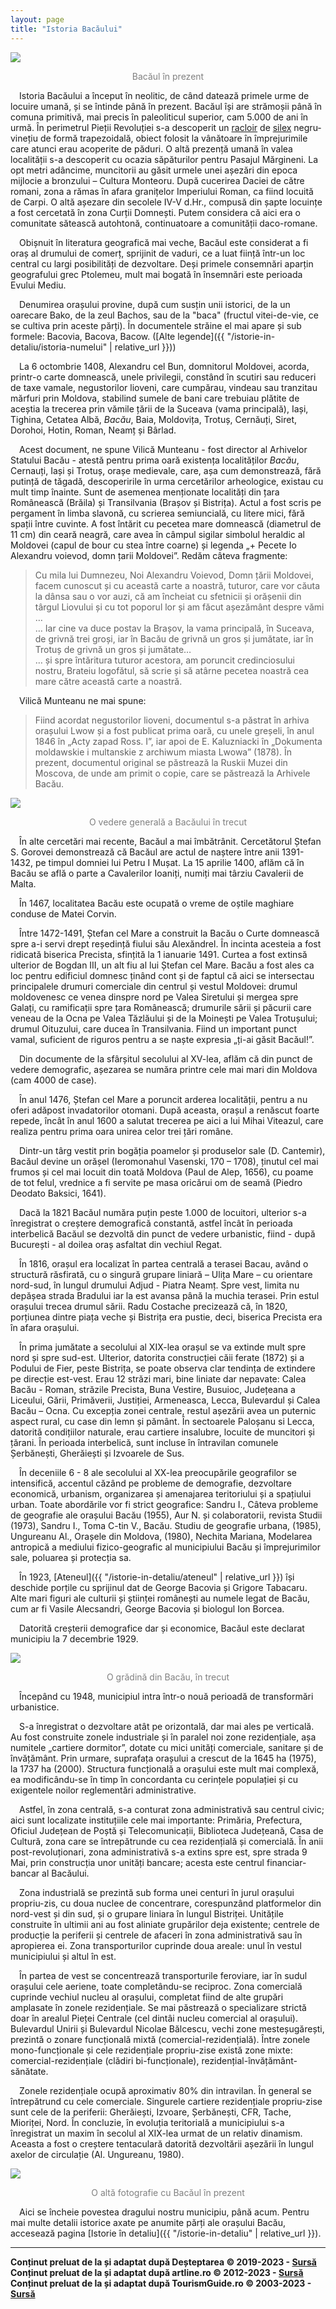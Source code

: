 ```yaml
---
layout: page
title: "Istoria Bacăului"
---
```


<img src="https://xn--urlaub-in-rumnien-2qb.de/wp-content/uploads/2021/01/bacau-hd-1.jpg" style="display: block; margin-left: auto; margin-right: auto;">
<p style="text-align: center; color: gray;">Bacăul în prezent</p>

&emsp;Istoria Bacăului a început în neolitic, de când datează primele urme de locuire umană, și se întinde până în prezent. Bacăul își are strămoșii până în comuna primitivă, mai precis în paleoliticul superior, cam 5.000 de ani în urmă. În perimetrul Pieții Revoluției s-a descoperit un [racloir](https://dexonline.ro/intrare/raclor/46865) de [silex](https://dexonline.ro/definitie/silex) negru-vinețiu de formă trapezoidală, obiect folosit la vânătoare în împrejurimile care atunci erau acoperite de păduri. O altă prezență umană în valea localității s-a descoperit cu ocazia săpăturilor pentru Pasajul Mărgineni. La opt metri adâncime, muncitorii au găsit urmele unei așezări din epoca mijlocie a bronzului – Cultura Monteoru. După cucerirea Daciei de către romani, zona a rămas în afara granițelor Imperiului Roman, ca fiind locuită de Carpi. O altă așezare din secolele IV-V d.Hr., compusă din șapte locuințe a fost cercetată în zona Curții Domnești. Putem considera că aici era o comunitate sătească autohtonă, continuatoare a comunității daco-romane.

&emsp;Obișnuit în literatura geografică mai veche, Bacăul este considerat a fi oraș al drumului de comerț, sprijinit de vaduri, ce a luat ființă într-un loc central cu largi posibilități de dezvoltare. Deși primele consemnări aparțin geografului grec Ptolemeu, mult mai bogată în însemnări este perioada Evului Mediu.

&emsp;Denumirea orașului provine, după cum susțin unii istorici, de la un oarecare Bako, de la zeul Bachos, sau de la "baca" (fructul vitei-de-vie, ce se cultiva prin aceste părți). În documentele străine el mai apare și sub formele: Bacovia, Bacova, Bacow. ([Alte legende]({{ "/istorie-in-detaliu/istoria-numelui" | relative_url }}))

&emsp;La 6 octombrie 1408, Alexandru cel Bun, domnitorul Moldovei, acorda, printr-o carte domnească, unele privilegii, constând în scutiri sau reduceri de taxe vamale, negustorilor lioveni, care cumpărau, vindeau sau tranzitau mărfuri prin Moldova, stabilind sumele de bani care trebuiau plătite de aceștia la trecerea prin vămile țării de la Suceava (vama principală), Iași, Tighina, Cetatea Albă, *Bacău*, Baia, Moldovița, Trotuș, Cernăuți, Siret, Dorohoi, Hotin, Roman, Neamț și Bârlad.

&emsp;Acest document, ne spune Vilică Munteanu - fost director al Arhivelor Statului Bacău - atestă pentru prima oară existența localităților *Bacău*, Cernauți, Iași și Trotuș, orașe medievale, care, așa cum demonstrează, fără putință de tăgadă, descoperirile în urma cercetărilor arheologice, existau cu mult timp înainte. Sunt de asemenea menționate localități din țara Românească (Brăila) și Transilvania (Brașov și Bistrița). Actul a fost scris pe pergament în limba slavonă, cu scrierea semiuncială, cu litere mici, fără spații între cuvinte. A fost întărit cu pecetea mare domnească (diametrul de 11 cm) din ceară neagră, care avea în câmpul sigilar simbolul heraldic al Moldovei (capul de bour cu stea între coarne) și legenda „+ Pecete Io Alexandru voievod, domn țarii Moldovei”. Redăm câteva fragmente: <br>
> Cu mila lui Dumnezeu, Noi Alexandru Voievod, Domn țării Moldovei, facem cunoscut și cu această carte a noastră, tuturor, care vor căuta la dânsa sau o vor auzi, că am încheiat cu sfetnicii și orășenii din târgul Liovului și cu tot poporul lor și am făcut așezământ despre vămi … <br>
> … Iar cine va duce postav la Brașov, la vama principală, în Suceava, de grivnă trei groși, iar în Bacău de grivnă un gros și jumătate, iar în Trotuș de grivnă un gros și jumătate… <br>
> … și spre întăritura tuturor acestora, am poruncit credinciosului nostru, Brateiu logofătul, să scrie și să atârne pecetea noastră cea mare către această carte a noastră.

&emsp;Vilică Munteanu ne mai spune: <br>
> Fiind acordat negustorilor lioveni, documentul s-a păstrat în arhiva orașului Lwow și a fost publicat prima oară, cu unele greșeli, în anul 1846 în „Acty zapad Ross. I”, iar apoi de E. Kaluzniacki în „Dokumenta moldawskie i multanskie z archiwum miasta Lwowa” (1878). În prezent, documentul original se păstrează la Ruskii Muzei din Moscova, de unde am primit o copie, care se păstrează la Arhivele Bacău.

<img src="https://2.bp.blogspot.com/_gDpb4OhX7us/TQdJwIz19YI/AAAAAAAAABE/iPajqq_FdJQ/s1600/40.gif" style="display: block; margin-left: auto; margin-right: auto;">
<p style="text-align: center; color: gray;">O vedere generală a Bacăului în trecut</p>

&emsp;În alte cercetări mai recente, Bacăul a mai îmbătrânit. Cercetătorul Ștefan S. Gorovei demonstrează că Bacăul are actul de naștere între anii 1391-1432, pe timpul domniei lui Petru I Mușat. La 15 aprilie 1400, aflăm că în Bacău se află o parte a Cavalerilor Ioaniți, numiți mai târziu Cavalerii de Malta.

&emsp;În 1467, localitatea Bacău este ocupată o vreme de oștile maghiare conduse de Matei Corvin.

&emsp;Între 1472-1491, Ștefan cel Mare a construit la Bacău o Curte domnească spre a-i servi drept reședință fiului său Alexăndrel. În incinta acesteia a fost ridicată biserica Precista, sfințită la 1 ianuarie 1491. Curtea a fost extinsă ulterior de Bogdan III, un alt fiu al lui Ștefan cel Mare. Bacău a fost ales ca loc pentru edificiul domnesc ținând cont și de faptul că aici se intersectau principalele drumuri comerciale din centrul și vestul Moldovei: drumul moldovenesc ce venea dinspre nord pe Valea Siretului și mergea spre Galați, cu ramificații spre țara Românească; drumurile sării și păcurii care veneau de la Ocna pe Valea Tăzlăului și de la Moinești pe Valea Trotușului; drumul Oituzului, care ducea în Transilvania. Fiind un important punct vamal, suficient de riguros pentru a se naște expresia „ți-ai găsit Bacăul!”. <br>

&emsp;Din documente de la sfârșitul secolului al XV-lea, aflăm că din punct de vedere demografic, așezarea se număra printre cele mai mari din Moldova (cam 4000 de case).

&emsp;În anul 1476, Ștefan cel Mare a poruncit arderea localității, pentru a nu oferi adăpost invadatorilor otomani. După aceasta, orașul a renăscut foarte repede, încât în anul 1600 a salutat trecerea pe aici a lui Mihai Viteazul, care realiza pentru prima oara unirea celor trei țări române.

&emsp;Dintr-un târg vestit prin bogăția poamelor și produselor sale (D. Cantemir), Bacăul devine un orășel (Ieromonahul Vasenski, 170 – 1708), ținutul cel mai frumos și cel mai locuit din toată Moldova (Paul de Alep, 1656), cu poame de tot felul, vrednice a fi servite pe masa oricărui om de seamă (Piedro Deodato Baksici, 1641). 

<!--
--- <br>

Sărind la anul 1832, Bacaul era împărțit în două mahalale, numite "ciastii", care purtau numele de Roșu și respectiv Negru. Ca și în restul țării, în acea perioadă iluminatul se făcea cu felinare fixate de stâlpii în care ardeau lumânări de [seu](https://dexonline.ro/definitie/seu). Mai târziu au apărut lămpile cu gaz - în locul lumanarilor - și abia în 1902 străzile au fost luminate cu ajutorul lămpilor electrice. Bacăul a fost dintotdeauna un centru dezvoltat din punct de vedere comercial, în secolul al XIX-lea fiind deja orientat economic spre fabrici de hartie (1841), de cherestea, tăbăcării și manufacturi de prelucrare a pieilor, fabrici de spirt și de cărămizi, țigle și olane.

--- <br>
--->

&emsp;Dacă la 1821 Bacăul număra puțin peste 1.000 de locuitori, ulterior s-a înregistrat o creștere demografică constantă, astfel încât în perioada interbelică Bacăul se dezvoltă din punct de vedere urbanistic, fiind - după București - al doilea oraș asfaltat din vechiul Regat.

&emsp;În 1816, orașul era localizat în partea centrală a terasei Bacau, având o structură răsfirată, cu o singură grupare liniară – Ulița Mare – cu orientare nord-sud, în lungul drumului Adjud - Piatra Neamț. Spre vest, limita nu depășea strada Bradului iar la est avansa până la muchia terasei. Prin estul orașului trecea drumul sării. Radu Costache precizează că, în 1820, porțiunea dintre piața veche și Bistrița era pustie, deci, biserica Precista era în afara orașului.

&emsp;În prima jumătate a secolului al XIX-lea orașul se va extinde mult spre nord și spre sud-est. Ulterior, datorita construcției căii ferate (1872) și a Podului de Fier, peste Bistrița, se poate observa clar tendința de extindere pe direcție est-vest. Erau 12 străzi mari, bine liniate dar nepavate: Calea Bacău - Roman, străzile Precista, Buna Vestire, Busuioc, Județeana a Liceului, Gării, Primăverii, Justiției, Armeneasca, Lecca, Bulevardul și Calea Bacău – Ocna. Cu excepția zonei centrale, restul așezării avea un puternic aspect rural, cu case din lemn și pământ. În sectoarele Paloșanu si Lecca, datorită condițiilor naturale, erau cartiere insalubre, locuite de muncitori și țărani. În perioada interbelică, sunt incluse în întravilan comunele Șerbănești, Gherăiești și Izvoarele de Sus. 

&emsp;În deceniile 6 - 8 ale secolului al XX-lea preocupările geografilor se intensifică, accentul căzând pe probleme de demografie, dezvoltare economică, urbanism, organizarea și amenajarea teritoriului și a spațiului urban. Toate abordările vor fi strict geografice: Sandru I., Câteva probleme de geografie ale orașului Bacău (1955), Aur N. și colaboratorii, revista Studii (1973), Sandru I., Toma C-tin V., Bacău. Studiu de geografie urbana, (1985), Ungureanu Al., Orașele din Moldova, (1980), Nechita Mariana, Modelarea antropică a mediului fizico-geografic al municipiului Bacău și împrejurimilor sale, poluarea și protecția sa.

&emsp;În 1923, [Ateneul]({{ "/istorie-in-detaliu/ateneul" | relative_url }}) își deschide porțile cu sprijinul dat de George Bacovia și Grigore Tabacaru. Alte mari figuri ale culturii și științei românești au numele legat de Bacău, cum ar fi Vasile Alecsandri, George Bacovia și biologul Ion Borcea.

&emsp;Datorită creșterii demografice dar și economice, Bacăul este declarat municipiu la 7 decembrie 1929.

<img src="https://1.bp.blogspot.com/_gDpb4OhX7us/TQdJuFoctRI/AAAAAAAAABA/FgLudhTiDg0/s1600/66.gif" style="display: block; margin-left: auto; margin-right: auto;">
<p style="text-align: center; color: gray;">O grădină din Bacău, în trecut</p>

&emsp;Începând cu 1948, municipiul intra într-o nouă perioadă de transformări urbanistice.

&emsp;S-a înregistrat o dezvoltare atât pe orizontală, dar mai ales pe verticală. Au fost construite zonele industriale și în paralel noi zone rezidențiale, așa numitele „cartiere dormitor”, dotate cu mici unități comerciale, sanitare și de învățământ. Prin urmare, suprafața orașului a crescut de la 1645 ha (1975), la 1737 ha (2000). Structura funcțională a orașului este mult mai complexă, ea modificându-se în timp în concordanta cu cerințele populației și cu exigentele noilor reglementări administrative.

&emsp;Astfel, în zona centrală, s-a conturat zona administrativă sau centrul civic; aici sunt localizate instituțiile cele mai importante: Primăria, Prefectura, Oficiul Județean de Poștă și Telecomunicații, Biblioteca Județeană, Casa de Cultură, zona care se întrepătrunde cu cea rezidențială și comercială. În anii post-revoluționari, zona administrativă s-a extins spre est, spre strada 9 Mai, prin construcția unor unități bancare; acesta este centrul financiar-bancar al Bacăului.

&emsp;Zona industrială se prezintă sub forma unei centuri în jurul orașului propriu-zis, cu doua nuclee de concentrare, corespunzând platformelor din nord-vest și din sud, și o grupare liniara în lungul Bistriței. Unitățile construite în ultimii ani au fost aliniate grupărilor deja existente; centrele de producție la periferii și centrele de afaceri în zona administrativă sau în apropierea ei. Zona transporturilor cuprinde doua areale: unul în vestul municipiului și altul în est.

&emsp;În partea de vest se concentrează transporturile feroviare, iar în sudul orașului cele aeriene, toate completându-se reciproc. Zona comercială cuprinde vechiul nucleu al orașului, completat fiind de alte grupări amplasate în zonele rezidențiale. Se mai păstrează o specializare strictă doar în arealul Pieței Centrale (cel dintâi nucleu comercial al orașului). Bulevardul Unirii și Bulevardul Nicolae Bălcescu, vechi zone mesteșugărești, prezintă o zonare funcțională mixtă (comercial-rezidențială). Între zonele mono-funcționale și cele rezidențiale propriu-zise există zone mixte: comercial-rezidențiale (clădiri bi-funcționale), rezidențial-învățământ-sănătate.

&emsp;Zonele rezidențiale ocupă aproximativ 80% din intravilan. În general se întrepătrund cu cele comerciale. Singurele cartiere rezidențiale propriu-zise sunt cele de la periferii: Gherăiești, Izvoare, Șerbănești, CFR, Tache, Mioriței, Nord. În concluzie, în evoluția teritorială a municipiului s-a înregistrat un maxim în secolul al XIX-lea urmat de un relativ dinamism. Aceasta a fost o creștere tentaculară datorită dezvoltării așezării în lungul axelor de circulație (Al. Ungureanu, 1980).

<img src="https://i.pinimg.com/originals/cc/5c/ca/cc5ccafde42e30cdeea91e13614ef2e7.jpg" style="display: block; margin-left: auto; margin-right: auto;">
<p style="text-align: center; color: gray;">O altă fotografie cu Bacăul în prezent</p>

&emsp;Aici se încheie povestea dragului nostru municipiu, până acum. Pentru mai multe detalii istorice axate pe anumite părți ale orașului Bacău, accesează pagina [Istorie în detaliu]({{ "/istorie-in-detaliu" | relative_url }}).

---

**Conținut preluat de la și adaptat după Deșteptarea © 2019-2023 - [Sursă](https://www.desteptarea.ro/scurta-istorie-de-611-ani-a-bacaului/)** <br>
**Conținut preluat de la și adaptat după artline.ro © 2012-2023 - [Sursă](https://www.artline.ro/Istoria-orasului-Bacau-12873-1-n.html)** <br>
**Conținut preluat de la și adaptat după TourismGuide.ro © 2003-2023 - [Sursă](https://www.tourismguide.ro/html/orase/Bacau/Bacau/istoric.php)**

